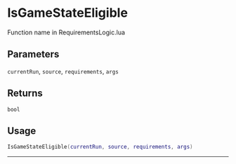 # IsGameStateEligible
Function name in RequirementsLogic.lua
## Parameters
`currentRun`, `source`, `requirements`, `args`
## Returns
`bool`
## Usage
```lua
IsGameStateEligible(currentRun, source, requirements, args)
```
---
